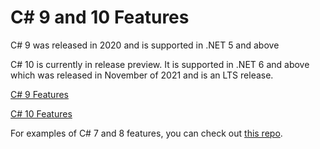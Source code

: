 # C# 9 and 10 Features

C# 9 was released in 2020 and is supported in .NET 5 and above

C# 10 is currently in release preview. It is supported in .NET 6 and above which was released in November of 2021 and is an LTS release.

[C# 9 Features](https://docs.microsoft.com/en-us/dotnet/csharp/whats-new/csharp-9)

[C# 10 Features](https://docs.microsoft.com/en-us/dotnet/csharp/whats-new/csharp-10)

For examples of C# 7 and 8 features, you can check out [this repo](https://github.com/theparticleman/csharpfeatures).